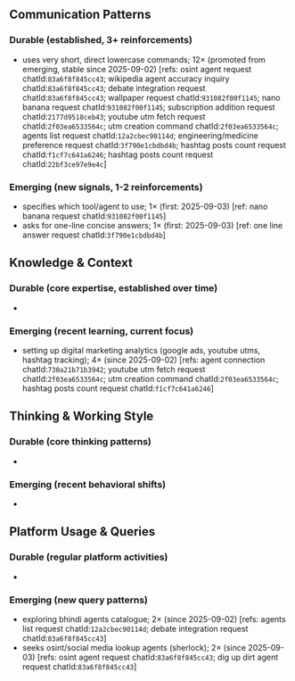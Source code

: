 ## Communication Patterns
### Durable (established, 3+ reinforcements)
- uses very short, direct lowercase commands; 12× (promoted from emerging, stable since 2025-09-02) [refs: osint agent request chatId:`83a6f8f845cc43`; wikipedia agent accuracy inquiry chatId:`83a6f8f845cc43`; debate integration request chatId:`83a6f8f845cc43`; wallpaper request chatId:`931082f00f1145`; nano banana request chatId:`931082f00f1145`; subscription addition request chatId:`2177d9518ceb43`; youtube utm fetch request chatId:`2f03ea6533564c`; utm creation command chatId:`2f03ea6533564c`; agents list request chatId:`12a2cbec90114d`; engineering/medicine preference request chatId:`3f790e1cbdbd4b`; hashtag posts count request chatId:`f1cf7c641a6246`; hashtag posts count request chatId:`22bf3ce97e9e4c`]

### Emerging (new signals, 1-2 reinforcements)
- specifies which tool/agent to use; 1× (first: 2025-09-03) [ref: nano banana request chatId:`931082f00f1145`]
- asks for one-line concise answers; 1× (first: 2025-09-03) [ref: one line answer request chatId:`3f790e1cbdbd4b`]

## Knowledge & Context
### Durable (core expertise, established over time)
-

### Emerging (recent learning, current focus)
- setting up digital marketing analytics (google ads, youtube utms, hashtag tracking); 4× (since 2025-09-02) [refs: agent connection chatId:`730a21b71b3942`; youtube utm fetch request chatId:`2f03ea6533564c`; utm creation command chatId:`2f03ea6533564c`; hashtag posts count request chatId:`f1cf7c641a6246`]

## Thinking & Working Style
### Durable (core thinking patterns)
-

### Emerging (recent behavioral shifts)
-

## Platform Usage & Queries
### Durable (regular platform activities)
-

### Emerging (new query patterns)
- exploring bhindi agents catalogue; 2× (since 2025-09-02) [refs: agents list request chatId:`12a2cbec90114d`; debate integration request chatId:`83a6f8f845cc43`]
- seeks osint/social media lookup agents (sherlock); 2× (since 2025-09-03) [refs: osint agent request chatId:`83a6f8f845cc43`; dig up dirt agent request chatId:`83a6f8f845cc43`]